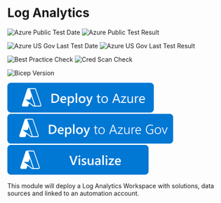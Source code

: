 # Log Analytics

![Azure Public Test Date](https://azurequickstartsservice.blob.core.windows.net/badges/quickstarts/microsoft.insights/log-analytics-with-datasources-solutions/PublicLastTestDate.svg)
![Azure Public Test Result](https://azurequickstartsservice.blob.core.windows.net/badges/quickstarts/microsoft.insights/log-analytics-with-datasources-solutions/PublicDeployment.svg)

![Azure US Gov Last Test Date](https://azurequickstartsservice.blob.core.windows.net/badges/quickstarts/microsoft.insights/log-analytics-with-datasources-solutions/FairfaxLastTestDate.svg)
![Azure US Gov Last Test Result](https://azurequickstartsservice.blob.core.windows.net/badges/quickstarts/microsoft.insights/log-analytics-with-datasources-solutions/FairfaxDeployment.svg)

![Best Practice Check](https://azurequickstartsservice.blob.core.windows.net/badges/quickstarts/microsoft.insights/log-analytics-with-datasources-solutions/BestPracticeResult.svg)
![Cred Scan Check](https://azurequickstartsservice.blob.core.windows.net/badges/quickstarts/microsoft.insights/log-analytics-with-datasources-solutions/CredScanResult.svg)

![Bicep Version](https://azurequickstartsservice.blob.core.windows.net/badges/quickstarts/microsoft.insights/log-analytics-with-datasources-solutions/BicepVersion.svg)

[![Deploy To Azure](https://raw.githubusercontent.com/Azure/azure-quickstart-templates/master/1-CONTRIBUTION-GUIDE/images/deploytoazure.svg?sanitize=true)](https://portal.azure.com/#create/Microsoft.Template/uri/https%3A%2F%2Fraw.githubusercontent.com%2FAzure%2Fazure-quickstart-templates%2Fmaster%2Fquickstarts%2Fmicrosoft.insights%2Flog-analytics-with-datasources-solutions%2Fazuredeploy.json)
[![Deploy To Azure US Gov](https://raw.githubusercontent.com/Azure/azure-quickstart-templates/master/1-CONTRIBUTION-GUIDE/images/deploytoazuregov.svg?sanitize=true)](https://portal.azure.us/#create/Microsoft.Template/uri/https%3A%2F%2Fraw.githubusercontent.com%2FAzure%2Fazure-quickstart-templates%2Fmaster%2Fquickstarts%2Fmicrosoft.insights%2Flog-analytics-with-datasources-solutions%2Fazuredeploy.json)
[![Visualize](https://raw.githubusercontent.com/Azure/azure-quickstart-templates/master/1-CONTRIBUTION-GUIDE/images/visualizebutton.svg?sanitize=true)](http://armviz.io/#/?load=https%3A%2F%2Fraw.githubusercontent.com%2FAzure%2Fazure-quickstart-templates%2Fmaster%2Fquickstarts%2Fmicrosoft.insights%2Flog-analytics-with-datasources-solutions%2Fazuredeploy.json)

This module will deploy a Log Analytics Workspace with solutions, data sources and linked to an automation account.

